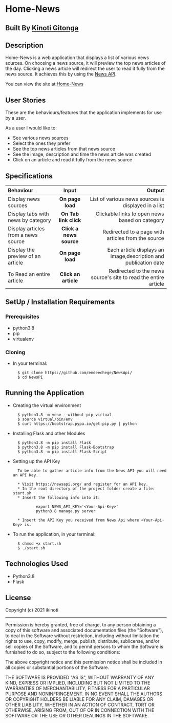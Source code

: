 # Home-News

## Built By [Kinoti Gitonga](https://github.com/ikinoti/)

## Description

Home-News is a web application that displays a list of various news sources. On choosing a news source, it will preview the top news articles of the day. Clicking a news article will redirect the user to read it fully from the news source. It achieves this by using the [News API](https://newsapi.org/).

You can view the site at:[Home-News](https://home-news.herokuapp.com/)

## User Stories

These are the behaviours/features that the application implements for use by a user.

As a user I would like to:

- See various news sources
- Select the ones they prefer
- See the top news articles from that news source
- See the image, description and time the news article was created
- Click on an article and read it fully from the news source

## Specifications

| Behaviour                           |          Input          |                                                          Output |
| :---------------------------------- | :---------------------: | --------------------------------------------------------------: |
| Display news sources                |    **On page load**     |             List of various news sources is displayed in a list |
| Display tabs with news by category  |  **On Tab link click**  |                  Clickable links to open news based on category |
| Display articles from a news source | **Click a news source** |              Redirected to a page with articles from the source |
| Display the preview of an article   |    **On page load**     | Each article displays an image,description and publication date |
| To Read an entire article           |  **Click an article**   | Redirected to the news source's site to read the entire article |

## SetUp / Installation Requirements

### Prerequisites

- python3.8
- pip
- virtualenv

### Cloning

- In your terminal:

        $ git clone https://github.com/emdeechege/NewsApi/
        $ cd NewsPI

## Running the Application

- Creating the virtual environment

        $ python3.8 -m venv --without-pip virtual
        $ source virtual/bin/env
        $ curl https://bootstrap.pypa.io/get-pip.py | python

- Installing Flask and other Modules

        $ python3.8 -m pip install Flask
        $ python3.8 -m pip install Flask-Bootstrap
        $ python3.8 -m pip install Flask-Script

- Setting up the API Key

        To be able to gather article info from the News API you will need an API Key.

        * Visit https://newsapi.org/ and register for an API key.
        * In the root directory of the project folder create a file: start.sh
        * Insert the following info into it:

                export NEWS_API_KEY='<Your-Api-Key>'
                python3.8 manage.py server

        * Insert the API Key you received from News Api where <Your-Api-Key> is.

- To run the application, in your terminal:

        $ chmod +x start.sh
        $ ./start.sh

## Technologies Used

- Python3.8
- Flask

## License

Copyright (c) 2021 ikinoti

---

Permission is hereby granted, free of charge, to any person obtaining a copy of this software and associated documentation files (the "Software"), to deal in the Software without restriction, including without limitation the rights to use, copy, modify, merge, publish, distribute, sublicense, and/or sell copies of the Software, and to permit persons to whom the Software is furnished to do so, subject to the following conditions:

The above copyright notice and this permission notice shall be included in all copies or substantial portions of the Software.

THE SOFTWARE IS PROVIDED "AS IS", WITHOUT WARRANTY OF ANY KIND, EXPRESS OR IMPLIED, INCLUDING BUT NOT LIMITED TO THE WARRANTIES OF MERCHANTABILITY, FITNESS FOR A PARTICULAR PURPOSE AND NONINFRINGEMENT. IN NO EVENT SHALL THE AUTHORS OR COPYRIGHT HOLDERS BE LIABLE FOR ANY CLAIM, DAMAGES OR OTHER LIABILITY, WHETHER IN AN ACTION OF CONTRACT, TORT OR OTHERWISE, ARISING FROM, OUT OF OR IN CONNECTION WITH THE SOFTWARE OR THE USE OR OTHER DEALINGS IN THE SOFTWARE.
